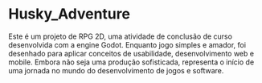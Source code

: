 # Husky_Adventure
Este é um projeto de RPG 2D, uma atividade de conclusão de curso desenvolvida com a engine Godot. Enquanto jogo simples e amador, foi desenhado para aplicar conceitos de usabilidade, desenvolvimento web e mobile. Embora não seja uma produção sofisticada, representa o início de uma jornada no mundo do desenvolvimento de jogos e software.
